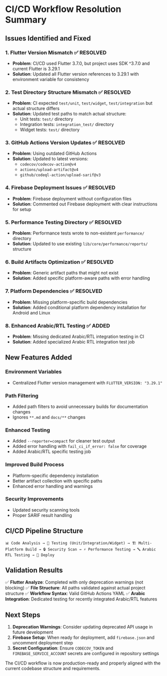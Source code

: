 # CI/CD Workflow Resolution Summary

## Issues Identified and Fixed

### 1. **Flutter Version Mismatch** ✅ RESOLVED

- **Problem**: CI/CD used Flutter 3.7.0, but project uses SDK ^3.7.0 and current Flutter is 3.29.1
- **Solution**: Updated all Flutter version references to 3.29.1 with environment variable for consistency

### 2. **Test Directory Structure Mismatch** ✅ RESOLVED

- **Problem**: CI expected `test/unit`, `test/widget`, `test/integration` but actual structure differs
- **Solution**: Updated test paths to match actual structure:
  - Unit tests: `test/` directory
  - Integration tests: `integration_test/` directory
  - Widget tests: `test/` directory

### 3. **GitHub Actions Version Updates** ✅ RESOLVED

- **Problem**: Using outdated GitHub Actions
- **Solution**: Updated to latest versions:
  - `codecov/codecov-action@v4`
  - `actions/upload-artifact@v4`
  - `github/codeql-action/upload-sarif@v3`

### 4. **Firebase Deployment Issues** ✅ RESOLVED

- **Problem**: Firebase deployment without configuration files
- **Solution**: Commented out Firebase deployment with clear instructions for setup

### 5. **Performance Testing Directory** ✅ RESOLVED

- **Problem**: Performance tests wrote to non-existent `performance/` directory
- **Solution**: Updated to use existing `lib/core/performance/reports/` structure

### 6. **Build Artifacts Optimization** ✅ RESOLVED

- **Problem**: Generic artifact paths that might not exist
- **Solution**: Added specific platform-aware paths with error handling

### 7. **Platform Dependencies** ✅ RESOLVED

- **Problem**: Missing platform-specific build dependencies
- **Solution**: Added conditional platform dependency installation for Android and Linux

### 8. **Enhanced Arabic/RTL Testing** ✅ ADDED

- **Problem**: Missing dedicated Arabic/RTL integration testing in CI
- **Solution**: Added specialized Arabic RTL integration test job

## New Features Added

### Environment Variables

- Centralized Flutter version management with `FLUTTER_VERSION: "3.29.1"`

### Path Filtering

- Added path filters to avoid unnecessary builds for documentation changes
- Ignores `**.md` and `docs/**` changes

### Enhanced Testing

- Added `--reporter=compact` for cleaner test output
- Added error handling with `fail_ci_if_error: false` for coverage
- Added Arabic/RTL specific testing job

### Improved Build Process

- Platform-specific dependency installation
- Better artifact collection with specific paths
- Enhanced error handling and warnings

### Security Improvements

- Updated security scanning tools
- Proper SARIF result handling

## CI/CD Pipeline Structure

```
📊 Code Analysis → 🧪 Testing (Unit/Integration/Widget) → 🏗️ Multi-Platform Build → 🔒 Security Scan → ⚡ Performance Testing → 🔤 Arabic RTL Testing → 🚢 Deploy
```

## Validation Results

✅ **Flutter Analyze**: Completed with only deprecation warnings (not blocking)
✅ **File Structure**: All paths validated against actual project structure
✅ **Workflow Syntax**: Valid GitHub Actions YAML
✅ **Arabic Integration**: Dedicated testing for recently integrated Arabic/RTL features

## Next Steps

1. **Deprecation Warnings**: Consider updating deprecated API usage in future development
2. **Firebase Setup**: When ready for deployment, add `firebase.json` and uncomment deployment step
3. **Secret Configuration**: Ensure `CODECOV_TOKEN` and `FIREBASE_SERVICE_ACCOUNT` secrets are configured in repository settings

The CI/CD workflow is now production-ready and properly aligned with the current codebase structure and requirements.
